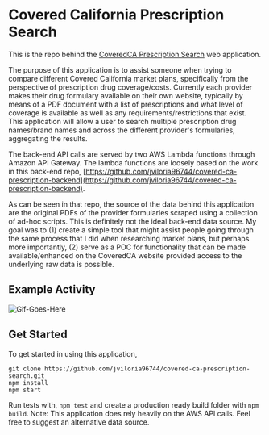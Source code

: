 # Covered California Prescription Search

This is the repo behind the [CoveredCA Prescription Search](http://coveredcaprescriptionsearch.com/) web application.

The purpose of this application is to assist someone when trying to compare different Covered California market plans, specifically from the perspective of prescription drug coverage/costs. Currently each provider makes their drug formulary available on their own website, typically by means of a PDF document with a list of prescriptions and what level of coverage is available as well as any requirements/restrictions that exist. This application will allow a user to search multiple prescription drug names/brand names and across the different provider's formularies, aggregating the results.

The back-end API calls are served by two AWS Lambda functions through Amazon API Gateway. The lambda functions are loosely based on the work in this back-end repo, [https://github.com/jviloria96744/covered-ca-prescription-backend](https://github.com/jviloria96744/covered-ca-prescription-backend).

As can be seen in that repo, the source of the data behind this application are the original PDFs of the provider formularies scraped using a collection of ad-hoc scripts. This is definitely not the ideal back-end data source. My goal was to (1) create a simple tool that might assist people going through the same process that I did when researching market plans, but perhaps more importantly, (2) serve as a POC for functionality that can be made available/enhanced on the CoveredCA website provided access to the underlying raw data is possible.

## Example Activity

![Gif-Goes-Here](https://s3-us-west-2.amazonaws.com/assets.jayviloria.com/coveredca-app-activity-resized.gif)

## Get Started

To get started in using this application,

```
git clone https://github.com/jviloria96744/covered-ca-prescription-search.git
npm install
npm start
```

Run tests with, `npm test` and create a production ready build folder with `npm build`. Note: This application does rely heavily on the AWS API calls. Feel free to suggest an alternative data source.
